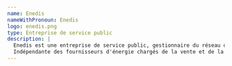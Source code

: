 ```yaml
---
name: Enedis
nameWithPronoun: Enedis
logo: enedis.png
type: Entreprise de service public
description: |
  Enedis est une entreprise de service public, gestionnaire du réseau de distribution d'électricité qui développe, exploite, modernise le réseau électrique et gère les données associées.
  Indépendante des fournisseurs d'énergie chargés de la vente et de la gestion du contrat d'électricité, Enedis réalise les raccordements, le dépannage, le relevé des compteurs et toutes interventions techniques.
---
```

